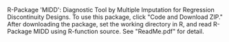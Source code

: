R-Package 'MIDD': Diagnostic Tool by Multiple Imputation for Regression Discontinuity Designs. To use this package, click "Code and Download ZIP." After downloading the package, set the working directory in R, and read R-Package MIDD using R-function source. See "ReadMe.pdf" for detail.
